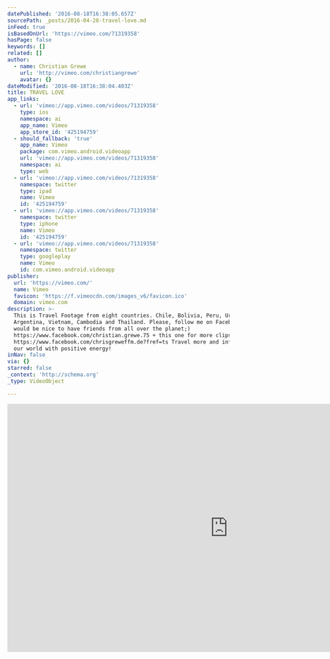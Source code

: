 ```yaml
---
datePublished: '2016-08-18T16:38:05.657Z'
sourcePath: _posts/2016-04-28-travel-love.md
inFeed: true
isBasedOnUrl: 'https://vimeo.com/71319358'
hasPage: false
keywords: []
related: []
author:
  - name: Christian Grewe
    url: 'http://vimeo.com/christiangrewe'
    avatar: {}
dateModified: '2016-08-18T16:38:04.403Z'
title: TRAVEL LOVE
app_links:
  - url: 'vimeo://app.vimeo.com/videos/71319358'
    type: ios
    namespace: ai
    app_name: Vimeo
    app_store_id: '425194759'
  - should_fallback: 'true'
    app_name: Vimeo
    package: com.vimeo.android.videoapp
    url: 'vimeo://app.vimeo.com/videos/71319358'
    namespace: ai
    type: web
  - url: 'vimeo://app.vimeo.com/videos/71319358'
    namespace: twitter
    type: ipad
    name: Vimeo
    id: '425194759'
  - url: 'vimeo://app.vimeo.com/videos/71319358'
    namespace: twitter
    type: iphone
    name: Vimeo
    id: '425194759'
  - url: 'vimeo://app.vimeo.com/videos/71319358'
    namespace: twitter
    type: googleplay
    name: Vimeo
    id: com.vimeo.android.videoapp
publisher:
  url: 'https://vimeo.com/'
  name: Vimeo
  favicon: 'https://f.vimeocdn.com/images_v6/favicon.ico'
  domain: vimeo.com
description: >-
  This is Travel Footage from eight countries. Chile, Bolivia, Peru, Uruguay,
  Argentina, Vietnam, Cambodia and Thailand. Please, follow me on Facebook! It
  would be nice to have friends from all over the planet;)
  https://www.facebook.com/christian.grewe.75 + this one for more clips!
  https://www.facebook.com/chrisgreweffm.de?fref=ts Travel more and influence
  our world with positive energy!
inNav: false
via: {}
starred: false
_context: 'http://schema.org'
_type: VideoObject

---
```

<iframe src="https://cdn.embedly.com/widgets/media.html?src=https%3A%2F%2Fplayer.vimeo.com%2Fvideo%2F71319358&amp;url=https%3A%2F%2Fvimeo.com%2F71319358&amp;image=http%3A%2F%2Fi.vimeocdn.com%2Fvideo%2F445279158_1280.jpg&amp;key=b7d04c9b404c499eba89ee7072e1c4f7&amp;type=text%2Fhtml&amp;schema=vimeo" width="1000" height="563" scrolling="no" frameborder="0" allowfullscreen="" style=""></iframe>